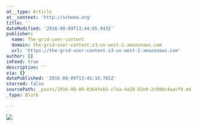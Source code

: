 ```yaml
---
at__type: Article
at__context: 'http://schema.org'
title: ''
dateModified: '2016-08-09T13:44:05.943Z'
publisher:
  name: The-grid-user-content
  domain: the-grid-user-content.s3-us-west-2.amazonaws.com
  url: 'https://the-grid-user-content.s3-us-west-2.amazonaws.com'
author: []
inFeed: true
description: ''
via: {}
datePublished: '2016-08-09T13:45:16.701Z'
starred: false
sourcePath: _posts/2016-08-09-0364feb5-c7aa-4a28-82e0-2c09bc4aacf9.md
_type: Blurb

---
```

![](https://the-grid-user-content.s3-us-west-2.amazonaws.com/9ff53167-fe6d-4a19-b4b0-f3a41239b06a.jpg)